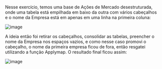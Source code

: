 Nesse exercício, temos uma base de Ações de Mercado desestruturada, onde uma tabela está empilhada em baixo da outra com vários cabeçalhos e o nome da Empresa está em apenas em uma linha na primeira coluna:

![image](https://user-images.githubusercontent.com/65839541/186803350-d1577007-1755-4aba-8fe5-a86904ea9769.png)

A ideia então foi retirar os cabeçalhos, consolidar as tabelas, preencher o nome da Empresa nos espaços vazios, e como nesse caso promovi o cabeçalho, o nome da primeira empresa ficou de fora, então resgatei utilizando a função Applymap. O resultado final ficou assim:

![image](https://user-images.githubusercontent.com/65839541/186803513-ae686728-0030-4cd6-a14b-095a8036e3c2.png)

